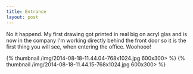 ```yaml
---
title: Entrance
layout: post
---
```


No it happend. My first drawing got printed in real big on acryl glas and is now in the company I'm working directly behind the front door so it is the first thing you will see, when entering the office. Woohooo!

{% thumbnail /img/2014-08-18-11.44.04-768x1024.jpg 600x300> %}
{% thumbnail /img/2014-08-18-11.44.15-768x1024.jpg 600x300> %}